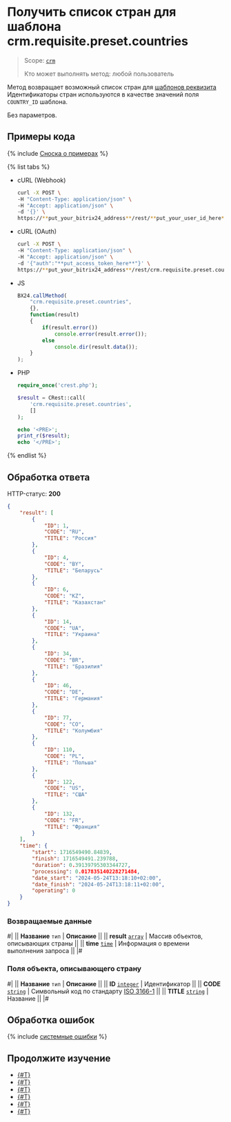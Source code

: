 # Получить список стран для шаблона crm.requisite.preset.countries

> Scope: [`crm`](../../../scopes/permissions.md)
>
> Кто может выполнять метод: любой пользователь

Метод возвращает возможный список стран для [шаблонов реквизита](./index.md) Идентификаторы стран используются в качестве значений поля `COUNTRY_ID` шаблона.

Без параметров.

## Примеры кода

{% include [Сноска о примерах](../../../../_includes/examples.md) %}

{% list tabs %}

- cURL (Webhook)

    ```bash
    curl -X POST \
    -H "Content-Type: application/json" \
    -H "Accept: application/json" \
    -d '{}' \
    https://**put_your_bitrix24_address**/rest/**put_your_user_id_here**/**put_your_webbhook_here**/crm.requisite.preset.countries
    ```

- cURL (OAuth) 

    ```bash
    curl -X POST \
    -H "Content-Type: application/json" \
    -H "Accept: application/json" \
    -d '{"auth":"**put_access_token_here**"}' \
    https://**put_your_bitrix24_address**/rest/crm.requisite.preset.countries
    ```

- JS

    ```js
    BX24.callMethod(
        "crm.requisite.preset.countries",
        {},
        function(result)
        {
            if(result.error())
                console.error(result.error());
            else
                console.dir(result.data());
        }
    );
    ```

- PHP

    ```php
    require_once('crest.php');

    $result = CRest::call(
        'crm.requisite.preset.countries',
        []
    );

    echo '<PRE>';
    print_r($result);
    echo '</PRE>';
    ```

{% endlist %}

## Обработка ответа

HTTP-статус: **200**

```json
{
    "result": [
        {
            "ID": 1,
            "CODE": "RU",
            "TITLE": "Россия"
        },
        {
            "ID": 4,
            "CODE": "BY",
            "TITLE": "Беларусь"
        },
        {
            "ID": 6,
            "CODE": "KZ",
            "TITLE": "Казахстан"
        },
        {
            "ID": 14,
            "CODE": "UA",
            "TITLE": "Украина"
        },
        {
            "ID": 34,
            "CODE": "BR",
            "TITLE": "Бразилия"
        },
        {
            "ID": 46,
            "CODE": "DE",
            "TITLE": "Германия"
        },
        {
            "ID": 77,
            "CODE": "CO",
            "TITLE": "Колумбия"
        },
        {
            "ID": 110,
            "CODE": "PL",
            "TITLE": "Польша"
        },
        {
            "ID": 122,
            "CODE": "US",
            "TITLE": "США"
        },
        {
            "ID": 132,
            "CODE": "FR",
            "TITLE": "Франция"
        }
    ],
    "time": {
        "start": 1716549490.84839,
        "finish": 1716549491.239788,
        "duration": 0.39139795303344727,
        "processing": 0.017835140228271484,
        "date_start": "2024-05-24T13:18:10+02:00",
        "date_finish": "2024-05-24T13:18:11+02:00",
        "operating": 0
    }
}
```

### Возвращаемые данные

#|
|| **Название**
`тип` | **Описание** ||
|| **result**
[`array`](../../../data-types.md) | Массив объектов, описывающих страны ||
|| **time**
[`time`](../../../data-types.md) | Информация о времени выполнения запроса ||
|#

### Поля объекта, описывающего страну

#|
|| **Название**
`тип` | **Описание** ||
|| **ID**
[`integer`](../../../data-types.md) | Идентификатор ||
|| **CODE**
[`string`](../../../data-types.md) | Символьный код по стандарту [ISO 3166-1](https://www.iso.org/iso-3166-country-codes.html) ||
|| **TITLE**
[`string`](../../../data-types.md) | Название ||
|#

## Обработка ошибок

{% include [системные ошибки](../../../../_includes/system-errors.md) %}

## Продолжите изучение

- [{#T}](./crm-requisite-preset-add.md)
- [{#T}](./crm-requisite-preset-update.md)
- [{#T}](./crm-requisite-preset-get.md)
- [{#T}](./crm-requisite-preset-list.md)
- [{#T}](./crm-requisite-preset-delete.md)
- [{#T}](./crm-requisite-preset-fields.md)
